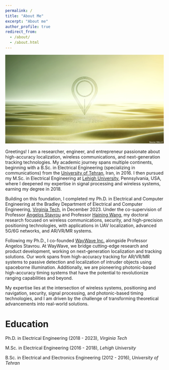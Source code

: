 ```yaml
---
permalink: /
title: "About Me"
excerpt: "About me"
author_profile: true
redirect_from: 
  - /about/
  - /about.html
---
```


<img src='/images/localbacksource.png'><br>

Greetings! I am a researcher, engineer, and entrepreneur passionate about high-accuracy localization, wireless communications, and next-generation tracking technologies. My academic journey spans multiple continents, beginning with a B.Sc. in Electrical Engineering (specializing in communications) from the [University of Tehran](https://ece.ut.ac.ir/en), Iran, in 2016. I then pursued my M.Sc. in Electrical Engineering at [Lehigh University](https://engineering.lehigh.edu/ece), Pennsylvania, USA, where I deepened my expertise in signal processing and wireless systems, earning my degree in 2018.

Building on this foundation, I completed my Ph.D. in Electrical and Computer Engineering at the Bradley Department of Electrical and Computer Engineering, [Virginia Tech](https://ece.vt.edu/), in December 2023. Under the co-supervision of Professor [Angelos Stavrou](https://computing.ece.vt.edu/~angelos/) and Professor [Haining Wang](https://ece.vt.edu/people/profile/wangh.html), my doctoral research focused on wireless communications, security, and high-precision positioning technologies, with applications in UAV localization, advanced 5G/6G networks, and AR/VR/MR systems.

Following my Ph.D., I co-founded [WayWave Inc.](https://waywave.com/) alongside Professor Angelos Stavrou. At WayWave, we bridge cutting-edge research and product development, working on next-generation localization and tracking solutions. Our work spans from high-accuracy tracking for AR/VR/MR systems to passive detection and localization of intruder objects using spaceborne illumination. Additionally, we are pioneering photonic-based high-accuracy timing systems that have the potential to revolutionize ranging capabilities and beyond.

My expertise lies at the intersection of wireless systems, positioning and navigation, security, signal processing, and photonic-based timing technologies, and I am driven by the challenge of transforming theoretical advancements into real-world solutions.


Education
======

Ph.D. in Electrical Engineering (2018 - 2023), _Virginia Tech_

M.Sc. in Electrical Engineering (2016 - 2018), _Lehigh University_

B.Sc. in Electrical and Electronics Engineering (2012 - 2016), _University of Tehran_

